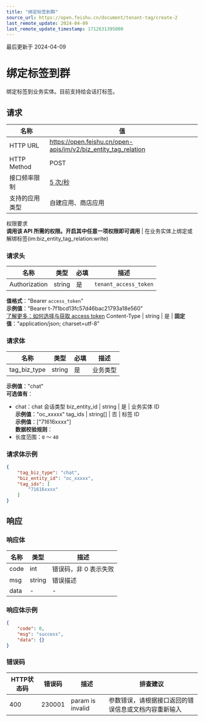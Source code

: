 ```yaml
---
title: "绑定标签到群"
source_url: https://open.feishu.cn/document/tenant-tag/create-2
last_remote_update: 2024-04-09
last_remote_update_timestamp: 1712631395000
---
```

最后更新于 2024-04-09

# 绑定标签到群

绑定标签到业务实体。目前支持给会话打标签。

## 请求
名称 | 值
---|---
HTTP URL | https://open.feishu.cn/open-apis/im/v2/biz_entity_tag_relation
HTTP Method | POST
接口频率限制 | [5 次/秒](https://open.feishu.cn/document/ukTMukTMukTM/uUzN04SN3QjL1cDN)
支持的应用类型 | 自建应用、商店应用
权限要求  
            **调用该 API 所需的权限。开启其中任意一项权限即可调用** | 在业务实体上绑定或解绑标签(im:biz_entity_tag_relation:write)

### 请求头

名称 | 类型 | 必填 | 描述
--- | --- | --- | ---
Authorization | string | 是 | `tenant_access_token`  
**值格式**："Bearer `access_token`"  
**示例值**："Bearer t-7f1bcd13fc57d46bac21793a18e560"  
[了解更多：如何选择与获取 access token](https://open.feishu.cn/document/uAjLw4CM/ugTN1YjL4UTN24CO1UjN/trouble-shooting/how-to-choose-which-type-of-token-to-use)
Content-Type | string | 是 | **固定值**："application/json; charset=utf-8"

### 请求体

名称 | 类型 | 必填 | 描述
--- | --- | --- | ---
tag_biz_type | string | 是 | 业务类型  
**示例值**："chat"  
**可选值有**：  
- chat：chat 会话类型
biz_entity_id | string | 是 | 业务实体 ID  
**示例值**："oc_xxxxx"
tag_ids | string\[\] | 否 | 标签 ID  
**示例值**：["71616xxxx"]  
**数据校验规则**：  
- 长度范围：`0` ～ `40`

### 请求体示例
```json
{
    "tag_biz_type": "chat",
    "biz_entity_id": "oc_xxxxx",
    "tag_ids": [
        "71616xxxx"
    ]
}
```

## 响应

### 响应体

名称 | 类型 | 描述
--- | --- | ---
code | int | 错误码，非 0 表示失败
msg | string | 错误描述
data | \- | \-

### 响应体示例
```json
{
    "code": 0,
    "msg": "success",
    "data": {}
}
```

### 错误码

HTTP状态码 | 错误码 | 描述 | 排查建议
--- | --- | --- | ---
400 | 230001 | param is invalid | 参数错误，请根据接口返回的错误信息或文档内容重新输入

